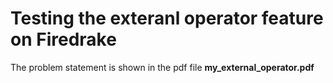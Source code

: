 # Testing the exteranl operator feature on Firedrake
The problem statement is shown in the pdf file **my_external_operator.pdf**
